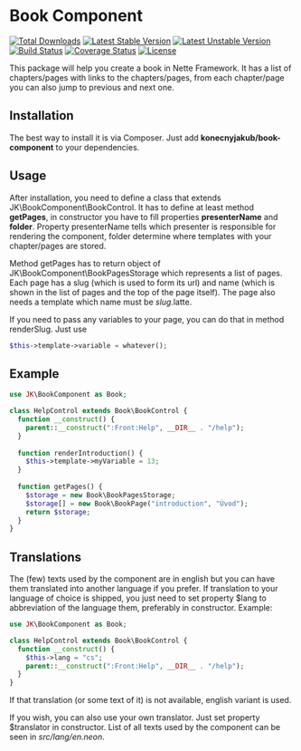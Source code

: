 Book Component
==============

[![Total Downloads](https://poser.pugx.org/konecnyjakub/book-component/downloads)](https://packagist.org/packages/konecnyjakub/book-component) [![Latest Stable Version](https://poser.pugx.org/konecnyjakub/book-component/v/stable)](https://packagist.org/packages/konecnyjakub/book-component) [![Latest Unstable Version](https://poser.pugx.org/konecnyjakub/book-component/v/unstable)](https://packagist.org/packages/konecnyjakub/book-component) [![Build Status](https://travis-ci.org/konecnyjakub/book-component.svg?branch=master)](https://travis-ci.org/konecnyjakub/book-component) [![Coverage Status](https://coveralls.io/repos/github/konecnyjakub/book-component/badge.svg?branch=master)](https://coveralls.io/github/konecnyjakub/book-component?branch=master) [![License](https://poser.pugx.org/konecnyjakub/book-component/license)](https://github.com/konecnyjakub/book-component/blob/master/LICENSE)

This package will help you create a book in Nette Framework. It has a list of chapters/pages with links to the chapters/pages, from each chapter/page you can also jump to previous and next one.

Installation
------------
The best way to install it is via Composer. Just add **konecnyjakub/book-component** to your dependencies.

Usage
-----
After installation, you need to define a class that extends JK\BookComponent\BookControl. It has to define at least method **getPages**, in constructor you have to fill properties **presenterName** and **folder**. Property presenterName tells which presenter is responsible for rendering the component, folder determine where templates with your chapter/pages are stored.

Method getPages has to return object of JK\BookComponent\BookPagesStorage which represents a list of pages. Each page has a slug (which is used to form its url) and name (which is shown in the list of pages and the top of the page itself). The page also needs a template which name must be *slug*.latte.

If you need to pass any variables to your page, you can do that in method renderSlug. Just use

```php
$this->template->variable = whatever();
```

Example
-------

```php
use JK\BookComponent as Book;

class HelpControl extends Book\BookControl {
  function __construct() {
    parent::__construct(":Front:Help", __DIR__ . "/help");
  }
  
  function renderIntroduction() {
    $this->template->myVariable = 13;
  }
  
  function getPages() {
    $storage = new Book\BookPagesStorage;
    $storage[] = new Book\BookPage("introduction", "Úvod");
    return $storage;
  }
}
```

Translations
------------
The (few) texts used by the component are in english but you can have them translated into another language if you prefer. If translation to your language of choice is shipped, you just need to set property $lang to abbreviation of the language them, preferably in constructor. Example:
```php
use JK\BookComponent as Book;

class HelpControl extends Book\BookControl {
  function __construct() {
    $this->lang = "cs";
    parent::__construct(":Front:Help", __DIR__ . "/help");
  }
}
```
If that translation (or some text of it) is not available, english variant is used.

If you wish, you can also use your own translator. Just set property $translator in constructor. List of all texts used by the component can be seen in *src/lang/en.neon*.

